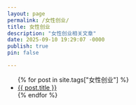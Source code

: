 ```yaml
---
layout: page
permalink: /女性创业/
title: 女性创业
description: "女性创业相关文章"
date: 2025-09-10 19:29:07 -0000
publish: true
pin: false

---
```

<ul>
{% for post in site.tags["女性创业"] %}
  <li>
    <a href="{{ post.url }}">{{ post.title }}</a>
  </li>
{% endfor %}
</ul>
